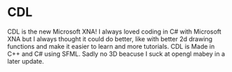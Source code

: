 # CDL
CDL is the new Microsoft XNA! I always loved coding in C# with Microsoft XNA but I always thought it could do better, like with better 2d drawing functions and make it easier to learn and more tutorials. CDL is Made in C++ and C# using SFML. Sadly no 3D beacuse I suck at opengl mabey in a later update.
